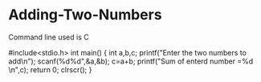 # Adding-Two-Numbers
Command line used is C 

#include<stdio.h>
int main()
{
int a,b,c;
printf("Enter the two numbers to add\n");
scanf(%d%d",&a,&b);
c=a+b;
printf("Sum of enterd number =%d \n",c);
return 0;
clrscr();
}
